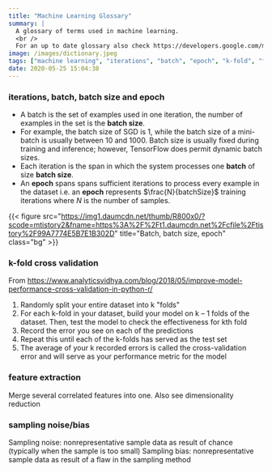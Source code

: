 ```yaml
---
title: "Machine Learning Glossary"
summary: |
  A glossary of terms used in machine learning.
  <br />
  For an up to date glossary also check https://developers.google.com/machine-learning/glossary
image: /images/dictionary.jpeg
tags: ["machine learning", "iterations", "batch", "epoch", "k-fold", "feature extraction", "sampling"]
date: 2020-05-25 15:04:38
---
```


### iterations, batch, batch size and epoch

- A batch is the set of examples used in one iteration, the number of examples in the set is the **batch size**.
- For example, the batch size of SGD is 1, while the batch size of a mini-batch is usually between 10 and 1000.
Batch size is usually fixed during training and inference; however, TensorFlow does permit dynamic batch sizes.
- Each iteration is the span in which the system processes one **batch** of size **batch size**.
- An **epoch** spans spans sufficient iterations to process every example in the dataset i.e. an **epoch** represents $\frac{N}{batchSize}$ training iterations
where $N$ is the number of samples.

{{< figure src="https://img1.daumcdn.net/thumb/R800x0/?scode=mtistory2&fname=https%3A%2F%2Ft1.daumcdn.net%2Fcfile%2Ftistory%2F99A7774E5B7E1B302D"
  title="Batch, batch size, epoch" class="bg" >}}
<style> .bg { filter: invert(1); } </style>

### k-fold cross validation

From https://www.analyticsvidhya.com/blog/2018/05/improve-model-performance-cross-validation-in-python-r/

1. Randomly split your entire dataset into k "folds"
2. For each k-fold in your dataset, build your model on k – 1 folds of the dataset. Then, test the model to check the effectiveness for kth fold
3. Record the error you see on each of the predictions
4. Repeat this until each of the k-folds has served as the test set
5. The average of your k recorded errors is called the cross-validation error and will serve as your performance metric for the model

### feature extraction

Merge several correlated features into one. Also see dimensionality reduction

### sampling noise/bias

Sampling noise: nonrepresentative sample data as result of chance (typically when the sample is too small)
Sampling bias: nonrepresentative sample data as result of a flaw in the sampling method
